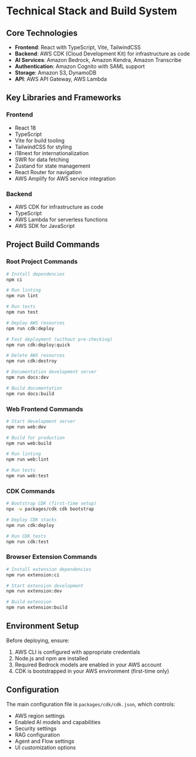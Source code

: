 # Technical Stack and Build System

## Core Technologies

- **Frontend**: React with TypeScript, Vite, TailwindCSS
- **Backend**: AWS CDK (Cloud Development Kit) for infrastructure as code
- **AI Services**: Amazon Bedrock, Amazon Kendra, Amazon Transcribe
- **Authentication**: Amazon Cognito with SAML support
- **Storage**: Amazon S3, DynamoDB
- **API**: AWS API Gateway, AWS Lambda

## Key Libraries and Frameworks

### Frontend

- React 18
- TypeScript
- Vite for build tooling
- TailwindCSS for styling
- i18next for internationalization
- SWR for data fetching
- Zustand for state management
- React Router for navigation
- AWS Amplify for AWS service integration

### Backend

- AWS CDK for infrastructure as code
- TypeScript
- AWS Lambda for serverless functions
- AWS SDK for JavaScript

## Project Build Commands

### Root Project Commands

```bash
# Install dependencies
npm ci

# Run linting
npm run lint

# Run tests
npm run test

# Deploy AWS resources
npm run cdk:deploy

# Fast deployment (without pre-checking)
npm run cdk:deploy:quick

# Delete AWS resources
npm run cdk:destroy

# Documentation development server
npm run docs:dev

# Build documentation
npm run docs:build
```

### Web Frontend Commands

```bash
# Start development server
npm run web:dev

# Build for production
npm run web:build

# Run linting
npm run web:lint

# Run tests
npm run web:test
```

### CDK Commands

```bash
# Bootstrap CDK (first-time setup)
npx -w packages/cdk cdk bootstrap

# Deploy CDK stacks
npm run cdk:deploy

# Run CDK tests
npm run cdk:test
```

### Browser Extension Commands

```bash
# Install extension dependencies
npm run extension:ci

# Start extension development
npm run extension:dev

# Build extension
npm run extension:build
```

## Environment Setup

Before deploying, ensure:

1. AWS CLI is configured with appropriate credentials
2. Node.js and npm are installed
3. Required Bedrock models are enabled in your AWS account
4. CDK is bootstrapped in your AWS environment (first-time only)

## Configuration

The main configuration file is `packages/cdk/cdk.json`, which controls:

- AWS region settings
- Enabled AI models and capabilities
- Security settings
- RAG configuration
- Agent and Flow settings
- UI customization options